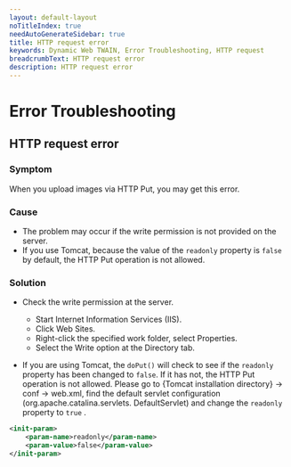 ```yaml
---
layout: default-layout
noTitleIndex: true
needAutoGenerateSidebar: true
title: HTTP request error
keywords: Dynamic Web TWAIN, Error Troubleshooting, HTTP request
breadcrumbText: HTTP request error
description: HTTP request error
---
```


# Error Troubleshooting

## HTTP request error

### Symptom

When you upload images via HTTP Put, you may get this error.

### Cause

- The problem may occur if the write permission is not provided on the server.
- If you use Tomcat, because the value of the `readonly` property is `false` by default, the HTTP Put operation is not allowed.

### Solution

- Check the write permission at the server.

  - Start Internet Information Services (IIS).
  - Click Web Sites.
  - Right-click the specified work folder, select Properties.
  - Select the Write option at the Directory tab.

- If you are using Tomcat, the `doPut()` will check to see if the `readonly` property has been changed to `false`. If it has not, the HTTP Put operation is not allowed. Please go to {Tomcat installation directory} -> conf -> web.xml, find the default servlet configuration (org.apache.catalina.servlets. DefaultServlet) and change the `readonly` property to `true` .

```xml
<init-param>
    <param-name>readonly</param-name>
    <param-value>false</param-value>
</init-param>
```

